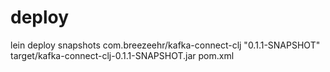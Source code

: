 # deploy
lein deploy snapshots com.breezeehr/kafka-connect-clj "0.1.1-SNAPSHOT" target/kafka-connect-clj-0.1.1-SNAPSHOT.jar pom.xml